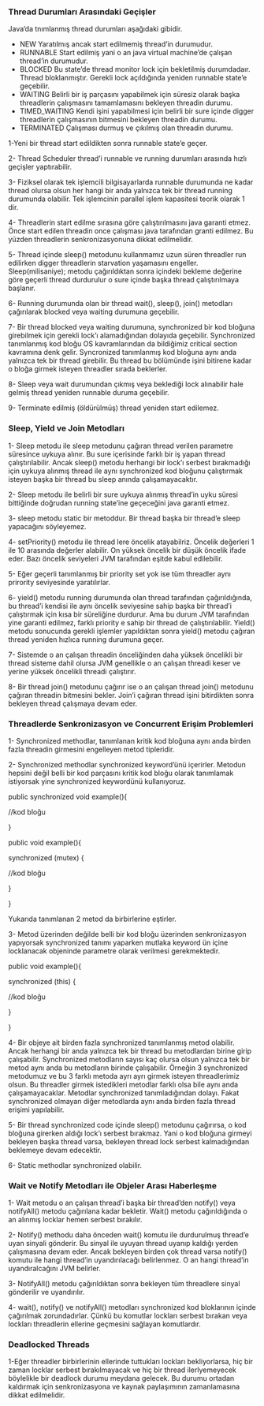 ### Thread Durumları Arasındaki Geçişler

Java’da tnımlanmış thread durumları aşağıdaki gibidir.

* NEW
  Yaratılmış ancak start edilmemiş thread’in durumudur.
* RUNNABLE
  Start edilmiş yani o an java virtual machine’de çalışan thread’in durumudur.
* BLOCKED
  Bu state’de thread monitor lock için bekletilmiş durumdadaır. Thread bloklanmıştır. Gerekli lock açıldığında yeniden runnable state’e geçebilir.
* WAITING
  Belirli bir iş parçasını yapabilmek için süresiz olarak başka threadlerin çalışmasını tamamlamasını bekleyen threadin durumu.
* TIMED_WAITING
  Kendi işini yapabilmesi için belirli bir sure içinde digger threadlerin çalışmasının bitmesini bekleyen threadin durumu.
* TERMINATED
  Çalışması durmuş ve çıkılmış olan threadin durumu.
 

1-Yeni bir thread start edildikten sonra runnable state’e geçer.

2- Thread Scheduler thread’i runnable ve running durumları arasında hızlı geçişler yaptırabilir.

3- Fiziksel olarak tek işlemcili bilgisayarlarda runnable durumunda ne kadar thread olursa olsun her hangi bir anda yalnızca tek bir thread running durumunda olabilir. Tek işlemcinin parallel işlem kapasitesi teorik olarak 1 dir.

 
4- Threadlerin start edilme sırasına göre çalıştırılmasını java garanti etmez. Önce start edilen threadin once çalışması java tarafından granti edilmez. Bu yüzden threadlerin senkronizasyonuna dikkat edilmelidir.


5- Thread içinde sleep() metodunu kullanmamız uzun süren threadler run edilirken digger threadlerin starvation yaşamasını engeller. Sleep(milisaniye); metodu çağırıldıktan sonra içindeki bekleme değerine göre geçerli thread durdurulur o sure içinde başka thread çalıştırılmaya başlanır.
 

6- Running durumunda olan bir thread wait(), sleep(),  join() metodları çağırılarak blocked veya waiting durumuna geçebilir.
 

7-  Bir thread blocked veya waiting durumuna, synchronized bir kod bloğuna girebilmek için gerekli lock’ı alamadığından dolayıda geçebilir. Synchronized tanımlanmış kod bloğu OS kavramlarından da bildiğimiz critical section kavramına denk gelir. Syncronized tanımlanmış kod bloğuna aynı anda yalnızca tek bir thread girebilir. Bu thread bu bölümünde işini bitirene kadar o bloğa girmek isteyen threadler sırada beklerler.
 

8- Sleep veya wait durumundan çıkmış veya beklediği lock  alınabilir hale gelmiş thread yeniden runnable duruma geçebilir.
 

9- Terminate edilmiş (öldürülmüş) thread yeniden start edilemez.


### Sleep, Yield ve Join Metodları

 

1- Sleep metodu ile sleep metodunu çağıran thread verilen parametre süresince uykuya alınır. Bu sure içerisinde farklı bir iş yapan thread çalıştırılabilir. Ancak sleep() metodu herhangi bir lock’ı serbest bırakmadığı için uykuya alınmış thread ile  aynı synchronized kod bloğunu çalıştırmak isteyen başka bir thread bu sleep anında çalışamayacaktır.

2- Sleep metodu ile belirli bir sure uykuya alınmış  thread’in uyku süresi bittiğinde doğrudan running state’ine geçeceğini java garanti etmez.

3- sleep metodu static bir metoddur. Bir thread başka bir thread’e sleep yapacağını söyleyemez.

4- setPriority() metodu ile thread lere öncelik atayabilriz. Öncelik değerleri 1 ile 10 arasında değerler alabilir. On yüksek öncelik bir düşük öncelik ifade eder. Bazı öncelik seviyeleri JVM tarafından eşitde kabul edilebilir.

5- Eğer geçerli tanımlanmış bir priority set yok ise tüm threadler aynı prirority seviyesinde yaratılırlar.

6- yield() metodu running durumunda olan thread tarafından çağırıldığında, bu thread’i kendisi ile aynı öncelik seviyesine sahip başka bir thread’i çalıştırmak için kısa bir süreliğine durdurur. Ama bu durum JVM tarafından yine garanti edilmez, farklı priority e sahip bir thread de çalıştırılabilir. Yield() metodu sonucunda gerekli işlemler yapıldıktan sonra yield() metodu çağıran thread yeniden hızlıca running durumuna geçer.

7- Sistemde o an çalışan threadin önceliğinden daha yüksek öncelikli bir thread sisteme dahil olursa JVM genellikle o an çalışan threadi keser ve yerine yüksek öncelikli threadi çalıştırır.

8- Bir thread join() metodunu çağırır ise o an çalışan thread join() metodunu çağıran threadin bitmesini bekler. Join’i çağıran thread işini bitirdikten sonra bekleyen thread çalışmaya devam eder.
 

### Threadlerde Senkronizasyon ve Concurrent Erişim Problemleri

1- Synchronized methodlar, tanımlanan kritik kod bloğuna aynı anda birden fazla threadin girmesini engelleyen metod tipleridir.

2- Synchronized methodlar synchronized keyword’ünü içerirler. Metodun hepsini değil belli bir kod parçasını kritik kod bloğu olarak tanımlamak istiyorsak yine synchronized keywordünü kullanıyoruz.

public synchronized void example(){

//kod bloğu

}

 

public void example(){

synchronized (mutex) {

//kod bloğu

}

}

Yukarıda tanımlanan 2 metod da birbirlerine eştirler.

3- Metod üzerinden değilde belli bir kod bloğu üzerinden senkronizasyon yapıyorsak synchronized tanımı yaparken mutlaka keyword ün içine locklanacak objeninde parametre olarak verilmesi gerekmektedir.

public void example(){

synchronized (this) {

//kod bloğu

}

}

4- Bir objeye ait birden fazla synchronized tanımlanmış metod olabilir. Ancak herhangi bir anda yalnızca tek bir thread bu metodlardan birine girip çalışabilir. Synchronized metodların sayısı kaç olursa olsun yalnızca tek bir metod aynı anda bu metodların birinde çalışabilir. Örneğin 3 synchronized metodumuz ve bu 3 farklı metoda ayrı ayrı girmek isteyen threadlerimiz olsun. Bu threadler girmek istedikleri metodlar farklı olsa bile aynı anda çalışamayacaklar. Metodlar synchronized tanımladığından dolayı. Fakat synchronized olmayan diğer metodlarda aynı anda birden fazla thread erişimi yapılabilir.

5- Bir thread synchronized code içinde sleep() metodunu çağırırsa, o kod bloğuna girerken aldığı lock’ı serbest bırakmaz. Yani o kod bloğuna girmeyi bekleyen başka thread varsa, bekleyen thread lock serbest kalmadığından beklemeye devam edecektir.

6- Static methodlar synchronized olabilir.

### Wait ve Notify Metodları ile Objeler Arası Haberleşme

1- Wait metodu o an çalışan thread’i başka bir thread’den notify() veya notifyAll() metodu çağırılana kadar bekletir. Wait() metodu çağırıldığında o an alınmış locklar hemen serbest bırakılır.

2- Notify() methodu daha önceden wait() komutu ile durdurulmuş thread’e uyan sinyali gönderir. Bu sinyal ile uyuyan thread uyanıp kaldığı yerden çalışmasına devam eder. Ancak bekleyen birden çok thread varsa notify() komutu ile hangi thread’in uyandırılacağı belirlenmez. O an hangi thread’in uyandıralcağını JVM belirler.

3- NotifyAll() metodu çağırıldıktan sonra bekleyen tüm threadlere sinyal gönderilir ve uyandırılır.

4- wait(), notify() ve notifyAll() metodları synchronized kod bloklarının içinde çağırılmak zorundadırlar. Çünkü bu komutlar lockları serbest bırakan veya lockları threadlerin ellerine geçmesini sağlayan komutlardır.

 

### Deadlocked Threads

1-Eğer threadler birbirlerinin ellerinde tuttukları lockları bekliyorlarsa, hiç bir zaman locklar serbest bırakılmayacak ve hiç bir thread ilerlyemeyecek böylelikle bir deadlock durumu meydana gelecek. Bu durumu ortadan kaldırmak için senkronizasyona ve kaynak paylaşımının zamanlamasına dikkat edilmelidir.